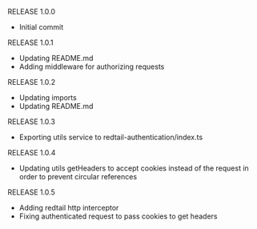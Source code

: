 RELEASE 1.0.0
* Initial commit

RELEASE 1.0.1
* Updating README.md
* Adding middleware for authorizing requests

RELEASE 1.0.2
* Updating imports
* Updating README.md

RELEASE 1.0.3
* Exporting utils service to redtail-authentication/index.ts

RELEASE 1.0.4
* Updating utils getHeaders to accept cookies instead of the request in order to prevent circular references

RELEASE 1.0.5
* Adding redtail http interceptor
* Fixing authenticated request to pass cookies to get headers